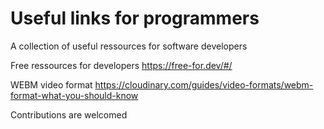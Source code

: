 # Useful links for programmers

A collection of useful ressources for software developers

Free ressources for developers https://free-for.dev/#/

WEBM video format https://cloudinary.com/guides/video-formats/webm-format-what-you-should-know


Contributions are welcomed

